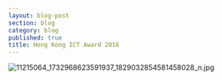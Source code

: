 ```yaml
---
layout: blog-post
section: blog
category: blog
published: true
title: Hong Kong ICT Award 2016
---
```

![11215064_1732968623591937_1829032854581458028_n.jpg]({{site.baseurl}}/media/11215064_1732968623591937_1829032854581458028_n.jpg)
